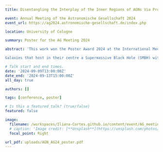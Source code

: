 ```yaml
---
title: Disentangling the Interplay of the Inner Regions of AGNs Via Probabilistic Photometry

event: Annual Meeting of the Astronomische Gesellschaft 2024
event_url: https://ag2024.astronomische-gesellschaft.de/index.php

location: University of Cologne

summary: Poster for the AG Meeting 2024

abstract: 'This work won the Poster Award 2024 at the International Meeting of the German Astronomical Society, as it was voted by the participants of the meeting as the highest-ranked poster contribution. 

Galaxies that host in their centre a Supermassive Black Hole (SMBH) with a mass larger than 10^8 solar masses, and a high accretion rate are known as Active Galactic Nuclei (AGNs). AGNs are variable sources and their variability carries the footprint of the underlying latent activity of the central engine. The continuum emission from the accretion disk (AD) and the emission lines from the Broad Line Region (BLR) dominate the optical spectrum of AGNs. AD and BLR exhibit delayed emissions that depend on their physical properties. In contrast to the abundance of multi-band photometry from surveys such as SDSS, spectroscopic observations of AGNs over long periods are not common, for being too time consuming. We adopt a model that uses a Gaussian Process to emulate the latent activity from the SMBH that gives rise to the variability in the observed light curves. Using a simple model consisting of a power-law based continuum plus broad emission lines, we aim to estimate the delay between the AD and BLR from photometric measurements, as well as spectral properties at any observed time of the AGNs contained in the Stripe 82 catalogue. As the recovery of physical properties from photometric data is becoming increasingly important given the release of Large Area Surveys like DESI, GAIA, and LSST, our methodology seeks to provide a robust framework for reconstructing detailed spectral information and variability characteristics from photometry alone.'

# Talk start and end times.
date: '2024-09-09T13:00:00Z'
date_end: '2024-09-13T15:00:00Z'
all_day: true

authors: []

tags: [conference, poster]

# Is this a featured talk? (true/false)
featured: false

image:
  filename: /workspaces/Iliana-Cortes.github.io/content/event/AG_meeting_24/poster_prize.jpg
  # caption: 'Image credit: [**Unsplash**](https://unsplash.com/photos/bzdhc5b3Bxs)'
  focal_point: Right

url_pdf: uploads/AGN_AG24_poster.pdf
---
```

